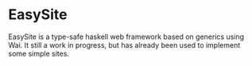 # EasySite

EasySite is a type-safe haskell web framework based on generics using Wai. 
It still a work in progress, but has already been used to implement some simple sites.
